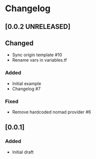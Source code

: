 # Changelog

## [0.0.2 UNRELEASED]

## Changed

- Sync origin template #10 
- Rename vars in variables.tf

### Added

- Initial example
- Changelog #7

### Fixed

- Remove hardcoded nomad provider #6

## [0.0.1]

### Added

- Initial draft
